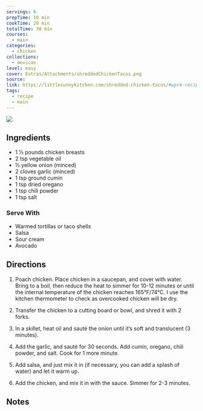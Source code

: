```yaml
---
servings: 6
prepTime: 10 min
cookTime: 20 min
totalTime: 30 min
courses:
  - main
categories:
  - chicken
collections:
  - mexican
level: easy
cover: Extras/Attachments/shreddedChickenTacos.png
source:
link: https://littlesunnykitchen.com/shredded-chicken-tacos/#wprm-recipe-container-46242
tags:
  - recipe
  - main
---
```


![](Extras/Attachments/shreddedChickenTacos.png)


## Ingredients

- 1 ½ pounds chicken breasts
- 2 tsp vegetable oil
- ½ yellow onion (minced)
- 2 cloves garlic (minced)
- 1 tsp ground cumin
- 1 tsp dried oregano
- 1 tsp chili powder
- 1 tsp salt

### Serve With

- Warmed tortillas or taco shells
- Salsa
- Sour cream
- Avocado


## Directions

1. Poach chicken. Place chicken in a saucepan, and cover with water. Bring to a boil, then reduce the heat to simmer for 10-12 minutes or until the internal temperature of the chicken reaches 165°F/74°C. I use the kitchen thermometer to check as overcooked chicken will be dry.

2. Transfer the chicken to a cutting board or bowl, and shred it with 2 forks.

3. In a skillet, heat oil and sauté the onion until it’s soft and translucent (3 minutes).

4. Add the garlic, and sauté for 30 seconds. Add cumin, oregano, chili powder, and salt. Cook for 1 more minute.

5. Add salsa, and just mix it in (if necessary, you can add a splash of water) and let it warm up.

6. Add the chicken, and mix it in with the sauce. Simmer for 2-3 minutes.


## Notes
